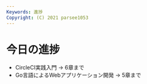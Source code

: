```yaml
---
Keywords: 進捗
Copyright: (C) 2021 parsee1053
---
```


# 今日の進捗
* CircleCI実践入門 → 6章まで
* Go言語によるWebアプリケーション開発 → 5章まで
